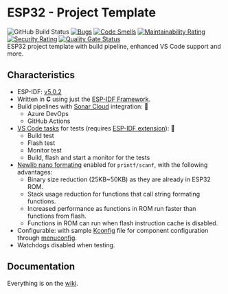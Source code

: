 # ESP32 - Project Template

![GitHub Build Status](https://github.com/gfurtadoalmeida/esp32-project-template/actions/workflows/build.yml/badge.svg) [![Bugs](https://sonarcloud.io/api/project_badges/measure?project=esp32_project_template&metric=bugs)](https://sonarcloud.io/summary/new_code?id=esp32_project_template) [![Code Smells](https://sonarcloud.io/api/project_badges/measure?project=esp32_project_template&metric=code_smells)](https://sonarcloud.io/summary/new_code?id=esp32_project_template) [![Maintainability Rating](https://sonarcloud.io/api/project_badges/measure?project=esp32_project_template&metric=sqale_rating)](https://sonarcloud.io/summary/new_code?id=esp32_project_template) [![Security Rating](https://sonarcloud.io/api/project_badges/measure?project=esp32_project_template&metric=security_rating)](https://sonarcloud.io/summary/new_code?id=esp32_project_template) [![Quality Gate Status](https://sonarcloud.io/api/project_badges/measure?project=esp32_project_template&metric=alert_status)](https://sonarcloud.io/summary/new_code?id=esp32_project_template)  
ESP32 project template with build pipeline, enhanced VS Code support and more.  

## Characteristics

* ESP-IDF: [v5.0.2](https://docs.espressif.com/projects/esp-idf/en/v5.0.2/esp32/index.html)
* Written in **C** using just the [ESP-IDF Framework](https://github.com/espressif/esp-idf).
* Build pipelines with [Sonar Cloud](https://sonarcloud.io/) integration: 🚀
  * Azure DevOps
  * GitHub Actions
* [VS Code tasks](https://code.visualstudio.com/docs/editor/tasks) for tests (requires [ESP-IDF extension](https://marketplace.visualstudio.com/items?itemName=espressif.esp-idf-extension)): 🧪
  * Build test
  * Flash test
  * Monitor test
  * Build, flash and start a monitor for the tests
* [Newlib nano formating](https://docs.espressif.com/projects/esp-idf/en/latest/esp32/api-guides/performance/size.html?#newlib-nano-formatting) enabled for `printf/scanf`, with the following advantages:
  * Binary size reduction (25KB~50KB) as they are already in ESP32 ROM.
  * Stack usage reduction for functions that call string formating functions.
  * Increased performance as functions in ROM run faster than functions from flash. 
  * Functions in ROM can run when flash instruction cache is disabled.
* Configurable: with sample [Kconfig](/components/component_name/Kconfig) file for component configuration through [menuconfig](https://docs.espressif.com/projects/esp-idf/en/latest/esp32/api-reference/kconfig.html).
* Watchdogs disabled when testing.

## Documentation

Everything is on the [wiki](https://github.com/gfurtadoalmeida/esp32-project-template/wiki).
